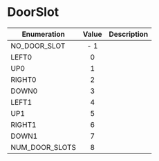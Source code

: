 # DoorSlot

|Enumeration|Value|Description|
|-----------|:---:|-----------|
|NO_DOOR_SLOT|- 1||
|LEFT0|0||
|UP0|1||
|RIGHT0|2||
|DOWN0|3||
|LEFT1|4||
|UP1|5||
|RIGHT1|6||
|DOWN1|7||
|NUM_DOOR_SLOTS|8||

